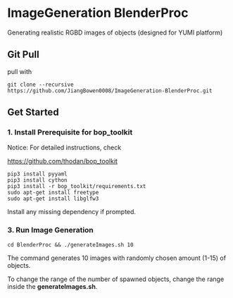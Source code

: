 # ImageGeneration BlenderProc
 Generating realistic RGBD images of objects (designed for YUMI platform)
 
## Git Pull

pull with

```
git clone --recursive https://github.com/JiangBowen0008/ImageGeneration-BlenderProc.git
```

## Get Started


### 1. Install Prerequisite for bop_toolkit

Notice: For detailed instructions, check

https://github.com/thodan/bop_toolkit

```
pip3 install pyyaml
pip3 install cython
pip3 install -r bop_toolkit/requirements.txt
sudo apt-get install freetype
sudo apt-get install libglfw3
```

Install any missing dependency if prompted.

### 3. Run Image Generation

```
cd BlenderProc && ./generateImages.sh 10
```
The command generates 10 images with randomly chosen amount (1-15) of objects.

To change the range of the number of spawned objects, change the range inside the **generateImages.sh**.
